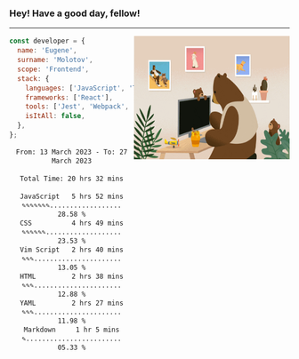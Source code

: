 ### Hey! Have a good day, fellow!
---
<img align='right' alt='GIF' vertical-align='center' src='./src/giphy.gif' width='280px' height='222px'/>

```javascript
const developer = {
  name: 'Eugene',
  surname: 'Molotov',
  scope: 'Frontend',
  stack: {
    languages: ['JavaScript', 'TypeScript'],
    frameworks: ['React'],
    tools: ['Jest', 'Webpack', 'Sass'],
    isItAll: false,
  },
};
```

<div align="center">
<!--START_SECTION:waka-->

```text
From: 13 March 2023 - To: 27 March 2023

Total Time: 20 hrs 32 mins

JavaScript   5 hrs 52 mins   ✎✎✎✎✎✎✎..................   28.58 %
CSS          4 hrs 49 mins   ✎✎✎✎✎✎...................   23.53 %
Vim Script   2 hrs 40 mins   ✎✎✎......................   13.05 %
HTML         2 hrs 38 mins   ✎✎✎......................   12.88 %
YAML         2 hrs 27 mins   ✎✎✎......................   11.98 %
Markdown     1 hr 5 mins     ✎........................   05.33 %
```

<!--END_SECTION:waka-->

